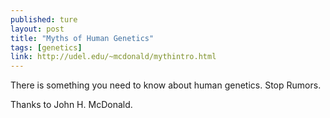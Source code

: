 ```yaml
---
published: ture
layout: post
title: "Myths of Human Genetics"
tags: [genetics]
link: http://udel.edu/~mcdonald/mythintro.html
---
```


There is something you need to know about human genetics. Stop Rumors.

Thanks to John H. McDonald.
